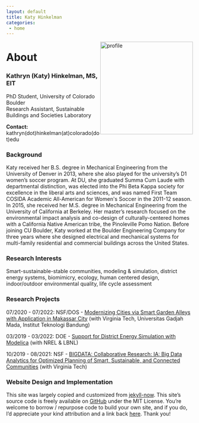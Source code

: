 ```yaml
---
layout: default
title: Katy Hinkelman
categories:
 - home
---
```

<img src="{{ site.baseurl }}/images/profileRound.jpg" alt="profile"
	title="Katy Hinkelman" width="250" style="float: right;" />

# About

### Kathryn (Katy) Hinkelman, MS, EIT
PhD Student, University of Colorado Boulder <br />
Research Assistant, Sustainable Buildings and Societies Laboratory <br />

**Contact:** kathryn(dot)hinkelman(at)colorado(dot)edu

### Background

Katy received her B.S. degree in Mechanical Engineering from the University of Denver in 2013, where she also played for the university’s D1 women’s soccer program. 
At DU, she graduated Summa Cum Laude with departmental distinction, was elected into the Phi Beta Kappa society for excellence in the liberal arts and sciences, and was named First Team COSIDA Academic All-American for Women's Soccer in the 2011-12 season. 
In 2015, she received her M.S. degree in Mechanical Engineering from the University of California at Berkeley. 
Her master’s research focused on the environmental impact analysis and co-design of culturally-centered homes with a California Native American tribe, the Pinoleville Pomo Nation. 
Before joining CU Boulder, Katy worked at the Boulder Engineering Company for three years where she designed electrical and mechanical systems for multi-family residential and commercial buildings across the United States.


### Research Interests

Smart-sustainable-stable communities, modeling & simulation, district energy systems, biomimicry, ecology, human centered design, indoor/outdoor environmental quality, life cycle assessment


### Research Projects

07/2020 - 07/2022: NSF/DOS - [Modernizing Cities via Smart Garden Alleys with Application in Makassar City](https://www.colorado.edu/lab/sbs/2020/07/17/modernizing-cities-smart-garden-alleys-application-makassar-city) (with Virginia Tech, Universitas Gadjah Mada, Institut Teknologi Bandung)

03/2019 - 03/2022: DOE - [Support for District Energy Simulation with Modelica](https://www.colorado.edu/lab/sbs/2019/06/12/support-district-energy-simulation-modelica) (with NREL & LBNL)

10/2019 - 08/2021: NSF - [BIGDATA: Collaborative Research: IA: Big Data Analytics for Optimized Planning of Smart, Sustainable, and Connected Communities](https://www.colorado.edu/lab/sbs/nsf-bigdata-scc) (with Virginia Tech)


### Website Design and Implementation

This site was largely copied and customized from [jekyll-now](https://github.com/barryclark/jekyll-now).
This site’s source code is freely available on [GitHub](https://github.com/khinkelman/khinkelman.github.io) under the MIT License. 
You’re welcome to borrow / repurpose code to build your own site, and if you do, I’d appreciate your kind attribution and a link back [here](https://khinkelman.github.io/about). 
Thank you!